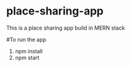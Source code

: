 # place-sharing-app
This is a place sharing app build in MERN stack

#To run the app
1. npm install
2. npm start
